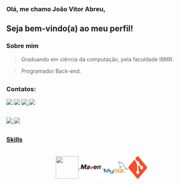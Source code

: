### **Olá, me chamo João Vitor Abreu,** 
## Seja bem-vindo(a) ao meu perfil!

### Sobre mim

> Graduando em ciência da computação, pela faculdade IBMR.

> Programador Back-end.


##

### Contatos:

<div>  
  <a href="https://www.linkedin.com/in/araujo-vitor-abreu/"><img src="https://img.shields.io/badge/-LinkedIn-%230077B5?style=for-the-badge&logo=linkedin&logoColor=white" target="_blank"></a>
  <a href="https://instagram.com/ara.jv" /><img src="https://img.shields.io/badge/-Instagram-%23E4405F?style=for-the-badge&logo=instagram&logoColor=white" target="_blank"></a>
  <a href="mailto:joaovtdeabreu@gmail.com" /><img src="https://img.shields.io/badge/-Gmail-%23333?style=for-the-badge&logo=gmail&logoColor=red" target="_blank">
  <a href="https://x.com/JaVa_itor"><img src="https://img.shields.io/badge/Twitter-000?style=for-the-badge&logo=X">
  </a>
</div>

##

<div>
  <a href="https://github.com/seu-usuário-aqui">
  <img loading="lazy" height="160em" src="https://github-readme-stats.vercel.app/api?username=abrVit&show_icons=true&theme=cobalt&include_all_commits=true&count_private=true" />
    <img loading="lazy" height="145em" src="https://github-readme-stats.vercel.app/api/top-langs/?username=abrVit&layout=compact&langs_count=7&theme=cobalt" />
</div>

##
### Skills

<div style="displa: inline_block"><br>
<div align="center">
  <img align="center" height="60" width="60" src="https://cdn.jsdelivr.net/gh/devicons/devicon/icons/java/java-original-wordmark.svg" />
  <img align="center" height="60" width="60" src="https://github.com/devicons/devicon/blob/master/icons/maven/maven-original-wordmark.svg" />
  <img align="center" height="60" width="60" src="https://github.com/devicons/devicon/blob/master/icons/mysql/mysql-original-wordmark.svg" />
  <img align="center" height="60" width="50" src="https://github.com/devicons/devicon/blob/master/icons/git/git-original.svg" />
</div>
